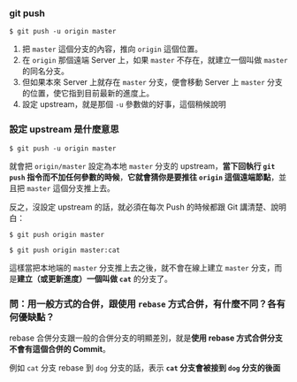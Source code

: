 ### git push

```
$ git push -u origin master
```

1. 把 `master` 這個分支的內容，推向 `origin` 這個位置。
2. 在 `origin` 那個遠端 Server 上，如果 `master` 不存在，就建立一個叫做 `master` 的同名分支。
3. 但如果本來 Server 上就存在 `master` 分支，便會移動 Server 上 `master` 分支的位置，使它指到目前最新的進度上。
4. 設定 upstream，就是那個 `-u` 參數做的好事，這個稍候說明



### 設定 upstream 是什麼意思

```
$ git push -u origin master
```

就會把 `origin/master` 設定為本地 `master` 分支的 upstream，**當下回執行 `git push` 指令而不加任何參數的時候**，**它就會猜你是要推往 `origin` 這個遠端節點**，並且把 `master` 這個分支推上去。

反之，沒設定 upstream 的話，就必須在每次 Push 的時候都跟 Git 講清楚、說明白：

```
$ git push origin master
```

```
$ git push origin master:cat
```

這樣當把本地端的 `master` 分支推上去之後，就不會在線上建立 `master` 分支，而是**建立（或更新進度）一個叫做 `cat`** 的分支了。



### 問：用一般方式的合併，跟使用 `rebase` 方式合併，有什麼不同？各有何優缺點？

rebase 合併分支跟一般的合併分支的明顯差別，就是**使用 rebase 方式合併分支不會有這個合併的 Commit**。

例如 `cat` 分支 rebase 到 `dog` 分支的話，表示 **`cat` 分支會被接到 `dog` 分支的後面**



